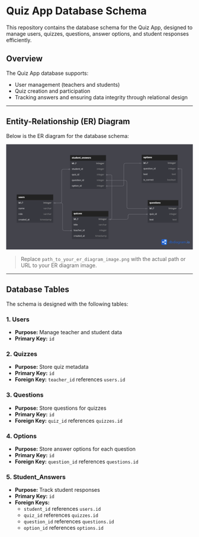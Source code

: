 # Quiz App Database Schema

This repository contains the database schema for the Quiz App, designed to manage users, quizzes, questions, answer options, and student responses efficiently.

## Overview

The Quiz App database supports:

- User management (teachers and students)
- Quiz creation and participation
- Tracking answers and ensuring data integrity through relational design

---

## Entity-Relationship (ER) Diagram

Below is the ER diagram for the database schema:

![ER Diagram](./1.%20ER%20Diagram/ER-Diagram%20Quiz%20App.png)

> Replace `path_to_your_er_diagram_image.png` with the actual path or URL to your ER diagram image.

---

## Database Tables

The schema is designed with the following tables:

### 1. Users

- **Purpose:** Manage teacher and student data
- **Primary Key:** `id`

### 2. Quizzes

- **Purpose:** Store quiz metadata
- **Primary Key:** `id`
- **Foreign Key:** `teacher_id` references `users.id`

### 3. Questions

- **Purpose:** Store questions for quizzes
- **Primary Key:** `id`
- **Foreign Key:** `quiz_id` references `quizzes.id`

### 4. Options

- **Purpose:** Store answer options for each question
- **Primary Key:** `id`
- **Foreign Key:** `question_id` references `questions.id`

### 5. Student_Answers

- **Purpose:** Track student responses
- **Primary Key:** `id`
- **Foreign Keys:**
  - `student_id` references `users.id`
  - `quiz_id` references `quizzes.id`
  - `question_id` references `questions.id`
  - `option_id` references `options.id`
